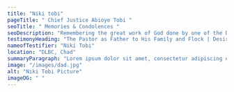```yaml
---
title: "Niki tobi"
pageTitle: " Chief Justice Abioye Tobi "
seoTitle: " Memories & Condolences "
seoDescription: "Remembering the great work of God done by one of the Deeper life Generals, Pastor Awokoya Mathew Akinyele. "
testimonyHeading: "The Pastor as Father to His Family and Flock | Desiring God"
nameofTestifier: "Niki Tobi"
location: "DLBC, Chad"
summaryParagraph: "Lorem ipsum dolor sit amet, consectetur adipiscing elit. Suspendisse varius enim in eros elementum tristique. Duis cursus, mi quis viverra ornare, eros dolor interdum nulla, ut commodo diam libero vitae erat. Aenean faucibus nibh et justo cursus id rutrum lorem imperdiet. Nunc ut sem vitae risus tristique posuere."
image: "/images/dad.jpg"
alt: "Niki Tobi Picture"
imageOG: " "
---
```

